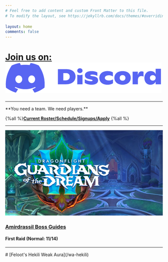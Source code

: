 ```yaml
---
# Feel free to add content and custom Front Matter to this file.
# To modify the layout, see https://jekyllrb.com/docs/themes/#overriding-theme-defaults

layout: home
comments: false
---
```


<div class="container mt-3">
    <h1 > 
        <a href= "https://discord.gg/xXdp5C3RWC">
            <span > Join us on: <img id="home_discord" src="/assets/Discord.png"> </span>
        </a>
    </h1>
</div>
<hr clss="p-3">
**You need a team. We need players.** 

{%all %}**[Current Roster/Schedule/Signups/Apply](/roster)** {%all %}

<hr>
<div class="container my-2"></div>

![logo](/assets/GuardiansLogo.png)

### [Amirdrassil Boss Guides](/amirdrassil)
#### First Raid (Normal: 11/14)

<hr class="my-3">
<p></p>
# [Feloot's Hekili Weak Aura](/wa-hekili)